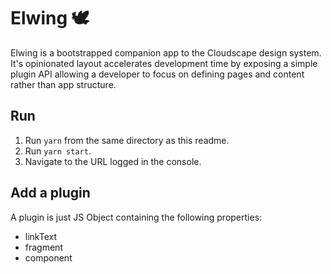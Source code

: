 # Elwing 🕊️
Elwing is a bootstrapped companion app to the Cloudscape design system. It's opinionated
layout accelerates development time by exposing a simple plugin API allowing a developer
to focus on defining pages and content rather than app structure.

## Run
1. Run `yarn` from the same directory as this readme.
1. Run `yarn start`.
1. Navigate to the URL logged in the console.

## Add a plugin
A plugin is just JS Object containing the following properties:
 - linkText
 - fragment
 - component
 